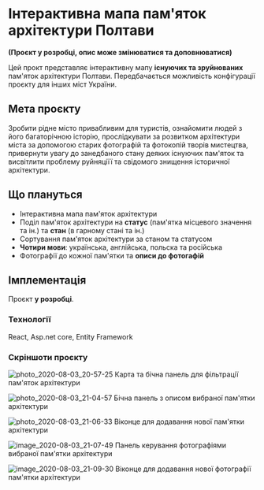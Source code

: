 # Інтерактивна мапа пам'яток архітектури Полтави
**(Проєкт у розробці, опис може змінюватися та доповнюватися)**

Цей прокт представляє інтерактивну мапу **існуючих та зруйнованих** пам'яток архітектури Полтави. Передбачається можливість конфігурації проєкту для інших міст України.

## Мета проєкту

Зробити рідне місто привабливим для туристів, ознайомити людей з  його багаторічною історію, прослідкувати за розвитком архітектури міста за допомогою старих фотографій та фотокопій творів мистецтва, привернути увагу до занедбаного стану деяких  існуючих пам'яток та висвітлити проблему руйняціїї та свідомого знищення історичної архітектури.   

##  Що плануться

 - Інтерактивна мапа пам'яток архітектури
 - Поділ пам'яток архітектури на **статус** (пам'ятка місцевого значення та ін.) та **стан** (в гарному стані та ін.)
 - Сортування пам'яток архітектури за станом та статусом
 - **Чотири мови**: українська, англійська, польска та російська
 - Фотографії до кожної пам'ятки та **описи до фотогафій**

## Імплементація
Проєкт **у розробці**.
### Teхнології
React, Asp.net core, Entity Framework
### Скріншоти проєкту
![photo_2020-08-03_20-57-25](https://user-images.githubusercontent.com/37479968/89217692-e4639e80-d5cc-11ea-97eb-8f92bb6a892c.jpg)
Карта та бічна панель для фільтрації пам'яток архітектури

![photo_2020-08-03_21-04-57](https://user-images.githubusercontent.com/37479968/89217794-0ceb9880-d5cd-11ea-8a29-f66cd859bcab.jpg)
Бічна панель з описом вибраної пам'ятки архітектури

![photo_2020-08-03_21-06-33](https://user-images.githubusercontent.com/37479968/89217891-43c1ae80-d5cd-11ea-8020-1dfb493b40a8.jpg)
Віконце для додавання нової пам'ятки архітектури

![image_2020-08-03_21-07-49](https://user-images.githubusercontent.com/37479968/89217971-77043d80-d5cd-11ea-9f24-fa83e1e05708.png)
Панель керування фотографіями вибраної пам'ятки архітектури

![image_2020-08-03_21-09-30](https://user-images.githubusercontent.com/37479968/89218116-c2b6e700-d5cd-11ea-97b1-9fe410ed301f.png)
Віконце для додавання нової фотографії пам'ятки архітектури
